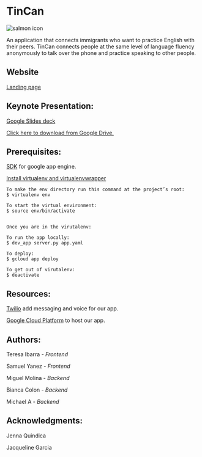 # TinCan
![salmon icon](https://user-images.githubusercontent.com/7967489/28243525-358c9394-6982-11e7-8734-1abe5466649b.png)

An application that connects immigrants who want to practice English with their peers.
TinCan connects people at the same level of language fluency anonymously to talk over the phone and practice speaking to other people.

## Website
[Landing page](https://code2040hack-tincan.appspot.com/)

## Keynote Presentation:
[Google Slides deck](https://docs.google.com/presentation/d/1Ls_xUKCQrj8J9ErXKkRe-9HBK0_n3rSR1zcJgKSbqQQ/edit?usp=sharing)

[Click here to download from Google Drive.](https://drive.google.com/file/d/0B4md_ooHpY8jMUFoX2JDSU9rcE0/view?usp=sharing)



## Prerequisites:

[SDK](https://cloud.google.com/sdk/docs/) for google app engine.

[Install virtualenv and virtualenvwrapper](http://exponential.io/blog/2015/02/10/install-virtualenv-and-virtualenvwrapper-on-mac-os-x/) 
```
To make the env directory run this command at the project’s root:
$ virtualenv env 

To start the virtual environment:
$ source env/bin/activate


Once you are in the virutalenv:

To run the app locally:
$ dev_app server.py app.yaml

To deploy:
$ gcloud app deploy

To get out of virutalenv: 
$ deactivate
```

## Resources:

[Twilio](https://www.twilio.com/what-is-cloud-communications?) add messaging and voice for our app.

[Google Cloud Platform](https://cloud.google.com/) to host our app.

## Authors:

Teresa Ibarra - _Frontend_

Samuel Yanez - _Frontend_

Miguel Molina - _Backend_

Bianca Colon - _Backend_

Michael A - _Backend_

## Acknowledgments:

Jenna Quindica

Jacqueline Garcia
